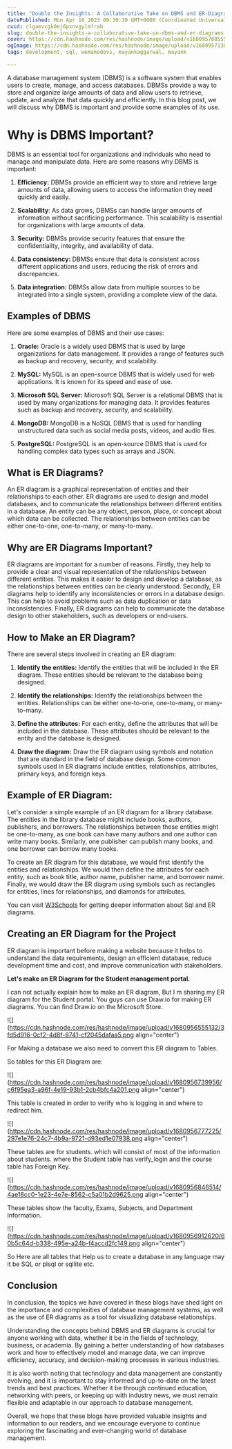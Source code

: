 ```yaml
---
title: "Double the Insights: A Collaborative Take on DBMS and ER-Diagrams."
datePublished: Mon Apr 10 2023 09:30:39 GMT+0000 (Coordinated Universal Time)
cuid: clgamvcgk0ej6pxnvgylmfrab
slug: double-the-insights-a-collaborative-take-on-dbms-and-er-diagrams
cover: https://cdn.hashnode.com/res/hashnode/image/upload/v1680957085551/93fda177-4767-4460-9dec-69cbb7ad01fe.png
ogImage: https://cdn.hashnode.com/res/hashnode/image/upload/v1680957138189/bb8d2c05-7e8a-45b9-9882-9bb8d9133935.png
tags: development, sql, wemakedevs, mayankaggarwal, mayank

---
```


A database management system (DBMS) is a software system that enables users to create, manage, and access databases. DBMSs provide a way to store and organize large amounts of data and allow users to retrieve, update, and analyze that data quickly and efficiently. In this blog post, we will discuss why DBMS is important and provide some examples of its use.

# Why is DBMS Important?

DBMS is an essential tool for organizations and individuals who need to manage and manipulate data. Here are some reasons why DBMS is important:

1. **Efficiency:** DBMSs provide an efficient way to store and retrieve large amounts of data, allowing users to access the information they need quickly and easily.
    
2. **Scalability**: As data grows, DBMSs can handle larger amounts of information without sacrificing performance. This scalability is essential for organizations with large amounts of data.
    
3. **Security:** DBMSs provide security features that ensure the confidentiality, integrity, and availability of data.
    
4. **Data consistency:** DBMSs ensure that data is consistent across different applications and users, reducing the risk of errors and discrepancies.
    
5. **Data integration:** DBMSs allow data from multiple sources to be integrated into a single system, providing a complete view of the data.
    

## Examples of DBMS

Here are some examples of DBMS and their use cases:

1. **Oracle:** Oracle is a widely used DBMS that is used by large organizations for data management. It provides a range of features such as backup and recovery, security, and scalability.
    
2. **MySQL:** MySQL is an open-source DBMS that is widely used for web applications. It is known for its speed and ease of use.
    
3. **Microsoft SQL Server:** Microsoft SQL Server is a relational DBMS that is used by many organizations for managing data. It provides features such as backup and recovery, security, and scalability.
    
4. **MongoDB:** MongoDB is a NoSQL DBMS that is used for handling unstructured data such as social media posts, videos, and audio files.
    
5. **PostgreSQL:** PostgreSQL is an open-source DBMS that is used for handling complex data types such as arrays and JSON.
    

## What is ER Diagrams?

An ER diagram is a graphical representation of entities and their relationships to each other. ER diagrams are used to design and model databases, and to communicate the relationships between different entities in a database. An entity can be any object, person, place, or concept about which data can be collected. The relationships between entities can be either one-to-one, one-to-many, or many-to-many.

## Why are ER Diagrams Important?

ER diagrams are important for a number of reasons. Firstly, they help to provide a clear and visual representation of the relationships between different entities. This makes it easier to design and develop a database, as the relationships between entities can be clearly understood. Secondly, ER diagrams help to identify any inconsistencies or errors in a database design. This can help to avoid problems such as data duplication or data inconsistencies. Finally, ER diagrams can help to communicate the database design to other stakeholders, such as developers or end-users.

## How to Make an ER Diagram?

There are several steps involved in creating an ER diagram:

1. **Identify the entities:** Identify the entities that will be included in the ER diagram. These entities should be relevant to the database being designed.
    
2. **Identify the relationships:** Identify the relationships between the entities. Relationships can be either one-to-one, one-to-many, or many-to-many.
    
3. **Define the attributes:** For each entity, define the attributes that will be included in the database. These attributes should be relevant to the entity and the database is designed.
    
4. **Draw the diagram:** Draw the ER diagram using symbols and notation that are standard in the field of database design. Some common symbols used in ER diagrams include entities, relationships, attributes, primary keys, and foreign keys.
    

## Example of ER Diagram:

Let's consider a simple example of an ER diagram for a library database. The entities in the library database might include books, authors, publishers, and borrowers. The relationships between these entities might be one-to-many, as one book can have many authors and one author can write many books. Similarly, one publisher can publish many books, and one borrower can borrow many books.

To create an ER diagram for this database, we would first identify the entities and relationships. We would then define the attributes for each entity, such as book title, author name, publisher name, and borrower name. Finally, we would draw the ER diagram using symbols such as rectangles for entities, lines for relationships, and diamonds for attributes.

You can visit [W3Schools](https://www.w3schools.com/sql/default.asp) for getting deeper information about Sql and ER diagrams.

## Creating an ER Diagram for the Project

ER diagram is important before making a website because it helps to understand the data requirements, design an efficient database, reduce development time and cost, and improve communication with stakeholders.

**Let's make an ER Diagram for the Student management portal.**

I can not actually explain how to make an ER diagram, But I m sharing my ER diagram for the Student portal. You guys can use Draw.io for making ER diagrams. You can find Draw.io on the Microsoft Store.

![](https://cdn.hashnode.com/res/hashnode/image/upload/v1680956555132/3fd5d916-0cf2-4d8f-8741-cf2045dafaa5.png align="center")

For Making a database we also need to convert this ER diagram to Tables.

So tables for this ER Diagram are:

![](https://cdn.hashnode.com/res/hashnode/image/upload/v1680956739956/c6f95ea3-a96f-4e19-93b1-2cb4bfc4a201.png align="center")

This table is created in order to verify who is logging in and where to redirect him.

![](https://cdn.hashnode.com/res/hashnode/image/upload/v1680956777225/297e1e76-24c7-4b9a-9721-d93ed1e07938.png align="center")

These tables are for students. which will consist of most of the information about students. where the Student table has verify\_login and the course table has Foreign Key.

![](https://cdn.hashnode.com/res/hashnode/image/upload/v1680956846514/4ae16cc0-1e23-4e7e-8562-c5a01b2d9625.png align="center")

These tables show the faculty, Exams, Subjects, and Department Information.

![](https://cdn.hashnode.com/res/hashnode/image/upload/v1680956912620/60b5c64d-b338-495e-a24b-f4accd2fc149.png align="center")

So Here are all tables that Help us to create a database in any language may it be SQL or plsql or sqllite etc.

## Conclusion

In conclusion, the topics we have covered in these blogs have shed light on the importance and complexities of database management systems, as well as the use of ER diagrams as a tool for visualizing database relationships.

Understanding the concepts behind DBMS and ER diagrams is crucial for anyone working with data, whether it be in the fields of technology, business, or academia. By gaining a better understanding of how databases work and how to effectively model and manage data, we can improve efficiency, accuracy, and decision-making processes in various industries.

It is also worth noting that technology and data management are constantly evolving, and it is important to stay informed and up-to-date on the latest trends and best practices. Whether it be through continued education, networking with peers, or keeping up with industry news, we must remain flexible and adaptable in our approach to database management.

Overall, we hope that these blogs have provided valuable insights and information to our readers, and we encourage everyone to continue exploring the fascinating and ever-changing world of database management.